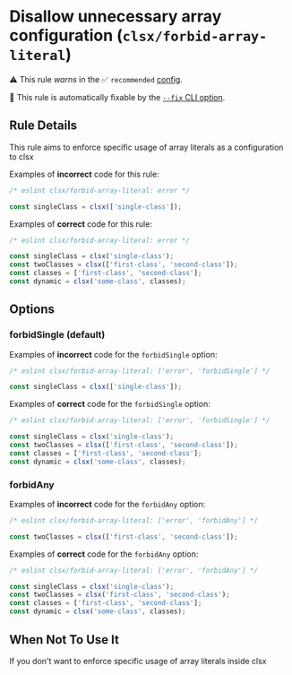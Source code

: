 # Disallow unnecessary array configuration (`clsx/forbid-array-literal`)

⚠️ This rule _warns_ in the ✅ `recommended` [config](https://github.com/temoncher/eslint-plugin-clsx#presets).

🔧 This rule is automatically fixable by the [`--fix` CLI option](https://eslint.org/docs/latest/user-guide/command-line-interface#--fix).

<!-- end auto-generated rule header -->

## Rule Details

This rule aims to enforce specific usage of array literals as a configuration to clsx

Examples of **incorrect** code for this rule:

```js
/* eslint clsx/forbid-array-literal: error */

const singleClass = clsx(['single-class']);
```

Examples of **correct** code for this rule:

```js
/* eslint clsx/forbid-array-literal: error */

const singleClass = clsx('single-class');
const twoClasses = clsx(['first-class', 'second-class']);
const classes = ['first-class', 'second-class'];
const dynamic = clsx('some-class', classes);
```

## Options

### forbidSingle (default)

Examples of **incorrect** code for the `forbidSingle` option:

```js
/* eslint clsx/forbid-array-literal: ['error', 'forbidSingle'] */

const singleClass = clsx(['single-class']);
```

Examples of **correct** code for the `forbidSingle` option:

```js
/* eslint clsx/forbid-array-literal: ['error', 'forbidSingle'] */

const singleClass = clsx('single-class');
const twoClasses = clsx(['first-class', 'second-class']);
const classes = ['first-class', 'second-class'];
const dynamic = clsx('some-class', classes);
```

### forbidAny

Examples of **incorrect** code for the `forbidAny` option:

```js
/* eslint clsx/forbid-array-literal: ['error', 'forbidAny'] */

const twoClasses = clsx(['first-class', 'second-class']);
```

Examples of **correct** code for the `forbidAny` option:

```js
/* eslint clsx/forbid-array-literal: ['error', 'forbidAny'] */

const singleClass = clsx('single-class');
const twoClasses = clsx('first-class', 'second-class');
const classes = ['first-class', 'second-class'];
const dynamic = clsx('some-class', classes);
```

## When Not To Use It

If you don't want to enforce specific usage of array literals inside clsx
